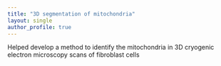 ```yaml
---
title: "3D segmentation of mitochondria"
layout: single
author_profile: true
---
```


Helped develop a method to identify the mitochondria in 3D cryogenic electron microscopy scans of fibroblast cells
